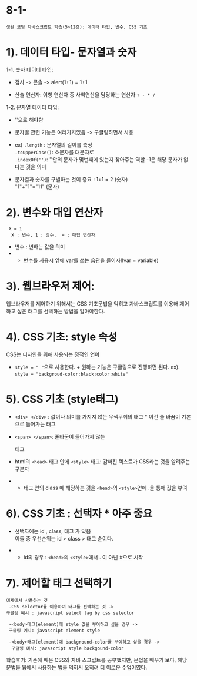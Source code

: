 # 8-1-
```생활 코딩 자바스크립트 학습(5~12강): 데이터 타입, 변수, CSS 기초```

# 1). 데이터 타입- 문자열과 숫자

1-1. 숫자 데이터 타입: 

- 검사 -> 콘솔 -> alert(1+1) = 1+1 

- 산술 연산자: 이항 연산자 중 사칙연산을 담당하는 연산자 ```+ - * /```

1-2. 문자열 데이터 타입: 

- ''으로 해야함

- 문자열 관련 기능은 여러가지있음  -> 구글링하면서 사용

- ex) 
```.length``` : 문자열의 길이를 측정 <br>
```.toUpperCase()```: 소문자를 대문자로 <br>
```.indexOf('')```: ''안의 문자가 몇번째에 있는지 찾아주는 역할 -1은 해당 문자가 없다는 것을 의미 

- 문자열과 숫자를 구별하는 것이 중요 : 
1+1 = 2 (숫자) <br>
"1"+"1"="11" (문자)

# 2). 변수와 대입 연산자
 ``` 
  X = 1
   X : 변수, 1 : 상수,  = : 대입 연산자
   ```
- 변수 : 변하는 값을 의미 
- * 변수를 사용시 앞에 var를 쓰는 습관을 들이자!!var = variable)

# 3). 웹브라우저 제어:
  웹브라우저를 제어하기 위해서는 CSS 기초문법을 익히고 자바스크립트를 이용해 제어하고 싶은 태그를 선택하는 방법을 알아야한다.

# 4). CSS 기초: style 속성

  CSS는 디자인을 위해 사용되는 정적인 언어

- ```style = " "```으로 사용한다.  + 원하는 기능은 구글링으로 진행하면 된다.
 ex). ```style = "backgroud-color:black;color:white"```

# 5). CSS 기초 (style태그)

 - ```<div> </div>``` : 값이나 의미를 가지지 않는 무색무취의 태그  * 이건 줄 바꿈이 기본으로 들어가는 태그
 - ```<span> </span>```: 줄바꿈이 들어가지 않는 <div> 태그

 - html의 ```<head>``` 태그 안에 ```<style>``` 태그: 감싸진 텍스트가 CSS라는 것을 알려주는 구분자

 - * <span> 태그 안의 class 에 해당하는 것을 ```<head>```의 ```<style>```안에 .을 통해 값을 부여    

# 6). CSS 기초 : 선택자 * 아주 중요

  - 선택자에는 id , class, 태그 가 있음 <br>
    이들 중 우선순위는 id > class > 태그 순이다.

  - * id의 경우 : ```<head>```의 ```<style>```에서 . 이 아닌 #으로 시작

# 7). 제어할 태그 선택하기

    예제에서 사용하는 것
     -CSS selector를 이용하여 태그를 선택하는 것 -> 
    구글링 예시 : javascript select tag by css selector
    
     -<body>태그(element)에 style 값을 부여하고 싶을 경우 ->
     구글링 예시: javascript element style

     -<body>태그(element)에 background-color를 부여하고 싶을 경우 ->
      구글링 예시: javascript style backgound-color

 

학습후기: 기존에 배운 CSS와 자바 스크립트를 공부했지만, 문법을 배우기 보다, 해당 문법을 웹에서 사용하는 법을 익혀서 오히려 더 이로운 수업이였다.